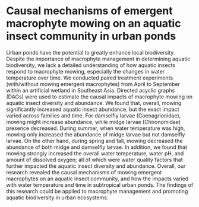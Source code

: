 # Causal mechanisms of emergent macrophyte mowing on an aquatic insect community in urban ponds
Urban ponds have the potential to greatly enhance local biodiversity. Despite the importance of macrophyte management in determining aquatic biodiversity, we lack a detailed understanding of how aquatic insects respond to macrophyte mowing, especially the changes in water temperature over time. We conducted paired treatment experiments (with/without mowing emergent macrophytes) from April to September within an artificial wetland in Southeast Asia. Directed acyclic graphs (DAGs) were used to estimate the causal impacts of macrophyte mowing on aquatic insect diversity and abundance. We found that, overall, mowing significantly increased aquatic insect abundance, but the exact impact varied across families and time. For damselfly larvae (Coenagrionidae), mowing might increase abundance, while midge larvae (Chironomidae) presence decreased. During summer, when water temperature was high, mowing only increased the abundance of midge larvae but not damselfly larvae. On the other hand, during spring and fall, mowing decreased the abundance of both midge and damselfly larvae. In addition, we found that mowing strongly increased the overall water temperature, water pH, and amount of dissolved oxygen; all of which were water quality factors that further impacted the aquatic insect diversity and abundance. Overall, our research revealed the causal mechanisms of mowing emergent macrophytes on an aquatic insect community, and how the impacts varied with water temperature and time in subtropical urban ponds. The findings of this research could be applied to macrophyte management and promoting aquatic biodiversity in urban ecosystems.

